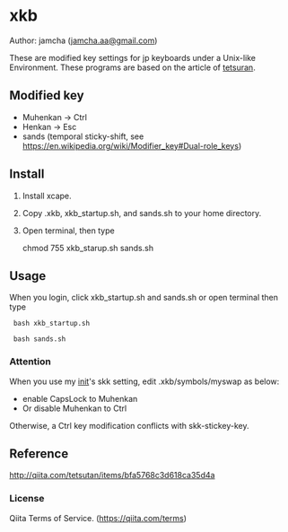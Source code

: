 # xkb
Author: jamcha (jamcha.aa@gmail.com)

These are modified key settings for jp keyboards under a Unix-like Environment. These programs are based on the article of [tetsuran](http://qiita.com/tetsutan/items/bfa5768c3d618ca35d4a).

## Modified key

- Muhenkan -> Ctrl
- Henkan -> Esc
- sands (temporal sticky-shift, see https://en.wikipedia.org/wiki/Modifier_key#Dual-role_keys)

## Install

1. Install xcape.
2. Copy .xkb, xkb_startup.sh, and sands.sh to your home directory.
3. Open terminal, then type

   chmod 755 xkb_starup.sh sands.sh

## Usage

When you login, click xkb_startup.sh and sands.sh or open terminal then type

     bash xkb_startup.sh

     bash sands.sh

### Attention

When you use my [init](https://github.com/jamcha-aa/init)'s skk setting, edit .xkb/symbols/myswap as below:

- enable CapsLock to Muhenkan
- Or disable Muhenkan to Ctrl

Otherwise, a Ctrl key modification conflicts with skk-stickey-key.

## Reference
http://qiita.com/tetsutan/items/bfa5768c3d618ca35d4a

### License
Qiita Terms of Service. (https://qiita.com/terms)
